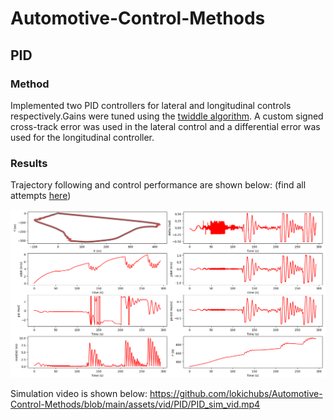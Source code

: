 # Automotive-Control-Methods

## PID

### Method
Implemented two PID controllers for lateral and longitudinal controls respectively.Gains were tuned using the [twiddle algorithm](controllers/main/pid_design.py). A custom signed cross-track error was used in the lateral control and a differential error was used for the longitudinal controller.

### Results
Trajectory following and control performance are shown below: (find all attempts [here](assets/img/PID))

![PID Results](assets/img/PID/Attempt_9.png)

Simulation video is shown below:
https://github.com/lokichubs/Automotive-Control-Methods/blob/main/assets/vid/PID/PID_sim_vid.mp4